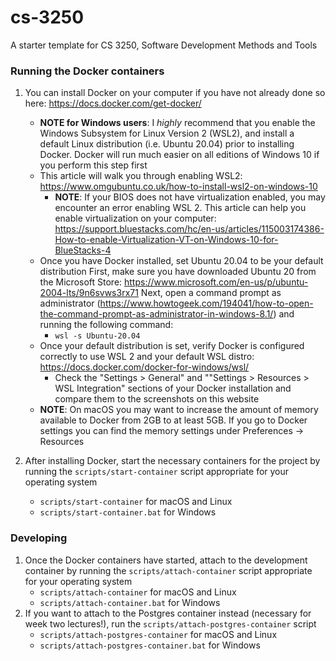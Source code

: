 # cs-3250
A starter template for CS 3250, Software Development Methods and Tools

### Running the Docker containers
1. You can install Docker on your computer if you have not already done so here: https://docs.docker.com/get-docker/
    * **NOTE for Windows users**: I *highly* recommend that you enable the Windows Subsystem for Linux Version 2 (WSL2), and install a default Linux distribution (i.e. Ubuntu 20.04) prior to installing Docker. Docker will run much easier on all editions of Windows 10 if you perform this step first
    * This article will walk you through enabling WSL2: https://www.omgubuntu.co.uk/how-to-install-wsl2-on-windows-10
        - **NOTE**: If your BIOS does not have virtualization enabled, you may encounter an error enabling WSL 2. This article can help you enable virtualization on your computer: https://support.bluestacks.com/hc/en-us/articles/115003174386-How-to-enable-Virtualization-VT-on-Windows-10-for-BlueStacks-4
    * Once you have Docker installed, set Ubuntu 20.04 to be your default distribution
      First, make sure you have downloaded Ubuntu 20 from the Microsoft Store: https://www.microsoft.com/en-us/p/ubuntu-2004-lts/9n6svws3rx71
      Next, open a command prompt as administrator (https://www.howtogeek.com/194041/how-to-open-the-command-prompt-as-administrator-in-windows-8.1/) and running the following command:
        - `wsl -s Ubuntu-20.04`
    * Once your default distribution is set, verify Docker is configured correctly to use WSL 2 and your default WSL distro: https://docs.docker.com/docker-for-windows/wsl/
        - Check the "Settings > General" and ""Settings > Resources > WSL Integration" sections of your Docker installation and compare them to the screenshots on this website
    * **NOTE**: On macOS you may want to increase the amount of memory available to Docker from 2GB to at least 5GB. If you go to Docker settings you can find the memory settings under Preferences -> Resources

2. After installing Docker, start the necessary containers for the project by running the `scripts/start-container` script appropriate for your operating
   system
    - `scripts/start-container` for macOS and Linux
    - `scripts/start-container.bat` for Windows

### Developing

1. Once the Docker containers have started, attach to the development container by running the `scripts/attach-container` script appropriate for your operating
   system
    - `scripts/attach-container` for macOS and Linux
    - `scripts/attach-container.bat` for Windows
2. If you want to attach to the Postgres container instead (necessary for week two lectures!), run the `scripts/attach-postgres-container` script
   - `scripts/attach-postgres-container` for macOS and Linux
   - `scripts/attach-postgres-container.bat` for Windows 

